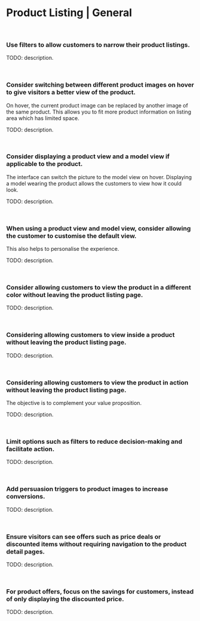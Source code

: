 # Product Listing | General

<br>


### Use filters to allow customers to narrow their product listings.

TODO: description.

<br>


### Consider switching between different product images on hover to give visitors a better view of the product.

On hover, the current product image can be replaced by another image of the same product. This allows you to fit more product information on listing area which
has limited space.

TODO: description.

<br>


### Consider displaying a product view and a model view if applicable to the product.

The interface can switch the picture to the model view on hover. Displaying a model wearing the product allows the customers to view how it could look.

TODO: description.

<br>

### When using a product view and model view, consider allowing the customer to customise the default view.

This also helps to personalise the experience.

TODO: description.

<br>


### Consider allowing customers to view the product in a different color without leaving the product listing page.

TODO: description.

<br>


### Considering allowing customers to view inside a product without leaving the product listing page.

TODO: description.

<br>


### Considering allowing customers to view the product in action without leaving the product listing page.

The objective is to complement your value proposition.

TODO: description.

<br>


### Limit options such as filters to reduce decision-making and facilitate action.


TODO: description.

<br>


### Add persuasion triggers to product images to increase conversions.

TODO: description.

<br>


### Ensure visitors can see offers such as price deals or discounted items without requiring navigation to the product detail pages.

TODO: description.

<br>


### For product offers, focus on the savings for customers, instead of only displaying the discounted price.

TODO: description.

<br>


